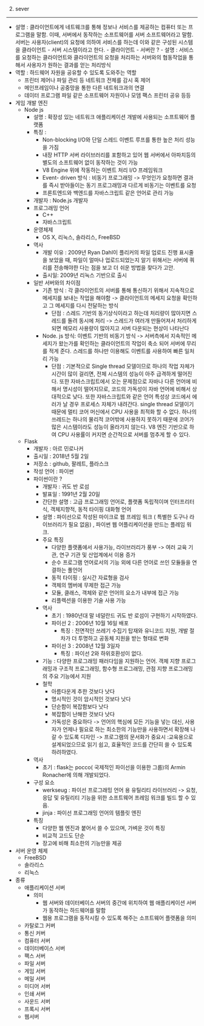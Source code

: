 2. sever
--------------------------------------------------
- 설명 : 클라이언트에게 네트웨크를 통해 정보나 서비스를 제공하는 컴퓨터 또는 프로그램을 말함.
         이때, 서버에서 동작하는 소프트웨어를 서버 소프트웨어라고 말함.
         서버는 사용자(client)의 요청에 의하여 서비스를 하는데 이와 같은 구성된 시스템을 클라이언트 - 서버 시스템이라고 한다.
           - 클라이언트 - 서버란 ?
             - 설명 : 서비스를 요청하는 클라이언트와 클라이언트의 요청을 처리하는 서버와의 협동작업을 통해서 사용자가 원하는 결과를 얻는 처리방식   
- 역할 : 하드웨어 자원을 공유할 수 있도록 도와주는 역할
  - 프린터 제어나 파일 관리 등 네트워크 전체를 감시 혹 제어
  - 메인프레임이나 공중망을 통한 다른 네트워크과의 연결
  - 데이터 프로그램 파일 같은 소프트웨어 자원이나 모뎀 팩스 프린터 공유 등등
- 게임 개발 엔진
  - Node js
    - 설명 : 확장성 있는 네트워크 애플리케이션 개발에 사용되는 소프트웨어 플랫폼
    - 특징 :
      - Non-blocking I/O와 단일 스레드 이벤트 루프를 통한 높은 처리 성능을 가짐
      - 내장 HTTP 서버 라이브러리를 포함하고 있어 웹 서버에서 아파치등의 별도의 소프트웨어 없이 동작하는 것이 가능
      - V8 Engine 위에 작동하는 이벤트 처리 I/O 프레임워크
      - Event- driven 방식 : 비동기 프로그래밍 -> 무엇인가 요청하면 결과를 즉시 받아들이는 동기 프로그래밍과 다르게 비동기는 이벤트를 요청
      - 프론트엔드와 백엔드를 자바스크립트 같은 언어로 관리 가능
    - 개발자 : Node.js 개발자
    - 프로그래밍 언어
      - C++
      - 자바스크립트
    - 운영체제 
      - OS X, 리눅스, 솔라리스, FreeBSD
    - 역사 
       - 개발 이유 : 2009년 Ryan Dahl이 플리커의 파일 업로드 진행 표시줄을 보았을 때, 파일이 얼마나 업로드되었는지 알기 위해서는 서버에 쿼리를 전송해야한 다는 점을 보고 더 쉬운 방법을 찾다가 고안.
       - 출시일: 2009년 리눅스 기반으로 출시
    - 일반 서버와의 차이점
      - 기존 방식 : 각 클라이언트의 서버를 통해 통신하기 위해서 지속적으로 메세지를 보내는 작업을 해야함 -> 클라이언트의 메세지 요청을 확인하고 그 메세지를 다시 전달하는 방식
        - 단점 : 스레드 기반의 동기상식이라고 하는데 처리량이 많아지면 스레드를 돌려 동시에 처리 -> 스레드가 여러개 만들어져서 처리하게 되면 메모리 사용량이 많아지고 서버 다운되는 현상이 나타난다
      - Node. js 방식: 이벤트 기반의 비동기 방식 -> 서버측에서 지속적인 메세지가 왔는가를 확인하는 클라이언트의 작업이 축소 되어 서버에 무리를 적게 준다. 스레드를 하나만 이용해도 이벤트를 사용하여 빠른 일처리 가능
        - 단점 : 기본적으로 Single thread 모델이므로 하나의 작업 자체가 시간이 많이 걸리면, 전체 시스템의 성능이 아주 급격하게 떨어진다. 또한 자바스크립트에서 오는 문제점으로 자바나 다른 언어에 비해서 명시성이 떨어지므로, 코드의 가독성이 자바 언어에 비해서 상대적으로 낮다. 또한 자바스크립트와 같은 언어 특성상 코드에서 에러가 날 경우 프로세스 자체가 내려간다. single thread 모델이기 때문에 멀티 코어 머신에서 CPU 사용을 최적화 할 수 없다. 하나의 쓰레드는 하나의 물리적 코어밖에 사용하지 못하기 때문에 코어가 많은 시스템이라도 성능이 올라가지 않는다. V8 엔진 기반으로 하여 CPU 사용률이 커지면 순간적으로 서버를 멈추게 할 수 있다. 
   - Flask
     - 개발자 : 아르 민로나커
     - 출시일 : 2018년 5월 2일
     - 저장소 : github, 팔레트, 플라스크
     - 작성 언어 : 파이썬
     - 파이썬이란 ?
          - 개발자 : 귀도 반 로섬
          - 발표일 : 1991년 2월 20일
          - 간단한 설명 : 고급 프로그래밍 언어로, 플랫폼 독립적이며 인터프리터식, 객체지향적, 동적 타이핑 대화형 언어
          - 설명 : 파이선으로 작성된 마이크로 웹 프레임 워크 ( 특별한 도구나 라이브러리가 필요 없음) , 파이썬 웹 어플리케이션을 만드는 플레임 워크.
          - 주요 특징 
              - 다양한 플랫폼에서 사용가능, 라이브러리가 풍부 -> 여러 교육 기관, 연구 기관 및 산업계에서 이용 증가 
              - 순수 프로그램 언어로서의 기능 외에 다른 언어로 쓰인 모듈들을 연결하는 풀언어
              - 동적 타이핑 : 실시간 자료형을 검사
              - 객체의 멤버에 무제한 접근 가능
              - 모듈, 클래스, 객체와 같은 언어의 요소가 내부에 접근 가능
              - 리플렉션을 이용한 기술 사용 가능
          - 역사
              - 초기 : 1980년대 말 네덜란드 귀도 반 로섬이 구현하기 시작하였다. 
              - 파이선 2 : 2006년 10월 16일 배포 
                 - 특징 : 전면적인 쓰레기 수집기 탑재와 유니코드 지원, 개발 절차가 더 투명하고 공동체 지원을 받는 형태로 변화
              - 파이선 3 : 2008년 12월 3일자
                 - 특징 : 파이선 2와 하위호환성이 없다.
          - 기능 : 다양한 프로그래밍 패러다임을 지원하는 언어. 객체 지향 프로그래밍과 구조적 프로그래밍, 함수형 프로그래밍, 관점 지향 프로그래밍의 주요 기능에서 지원
          - 철학
             - 아름다운게 추한 것보다 낫다
             - 명시적인 것이 암시적인 것보다 낫다
             - 단순함이 복잡함보다 낫다
             - 복잡함이 난해한 것보다 낫다
             - 가독성은 중요하다
              -> 언어의 핵심에 모든 기능을 넣는 대신, 사용자가 언제나 필요로 하는 최소한의 기능만을 사용하면서 확장해 나갈 수 있도록 디자인
              -> 프로그램의 문서화가 중요시 :교육용으로 설계되었으므로 읽기 쉽고, 효율적인 코드를 간단히 쓸 수 있도록 하려하였다.
     - 역사 
         - 초기 : flask는 pocco( 국제적인 파이선을 이용한 그룹)의 Armin Ronacher에 의해 개발되었다.
     - 구성 요소
         - werkseug : 파이선 프로그래밍 언어 용 유틸리티 라이브러리 -> 요청,응답 및 유틸리티 기능을 위한 소프트웨어 프레임 워크를 빌드 할 수 있음.
         - jinja : 파이선 프로그래밍 언어의 템플릿 엔진
     - 특징
         - 다양한 웹 엔진과 붙어서 쓸 수 있으며, 가벼운 것이 특징
         - 비교적 고드도 단순
         - 장고에 비해 최소한의 기능만을 제공  
- 서버 운영 체제
  - FreeBSD
  - 솔라리스
  - 리눅스
- 종류
  - 애플리케이션 서버
    - 의미 
      - 웹 서버와 데이터베이스 서버의 중간에 위치하여 웹 애플리케이션 서버가 동작하는 하드웨어를 말함
      - 웹용 프로그램을 동작시킬 수 있도록 해주는 소프트웨어 플랫폼을 의미     
  - 카탈로그 커버
  - 통신 커버
  - 컴퓨터 서버
  - 데이터베이스 서버
  - 팩스 서버
  - 파일 서버
  - 게임 서버
  - 메일 서버
  - 미디어 서버
  - 인쇄 서버
  - 사운드 서버
  - 프록시 서버
  - 웹서버
